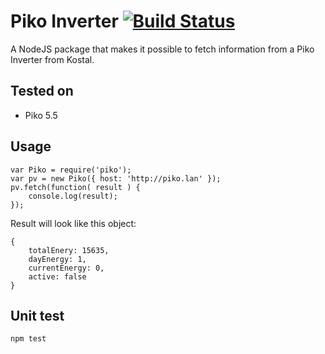 Piko Inverter [![Build Status](https://travis-ci.org/Sitebase/piko.svg?branch=master)](https://travis-ci.org/Sitebase/piko)
=============
A NodeJS package that makes it possible to fetch information from a Piko Inverter from Kostal.

Tested on
---------
* Piko 5.5

Usage
-----

	var Piko = require('piko');
	var pv = new Piko({ host: 'http://piko.lan' });
	pv.fetch(function( result ) {
		console.log(result);
	});

Result will look like this object:

	{ 
		totalEnery: 15635,
		dayEnergy: 1,
		currentEnergy: 0,
		active: false 
	}

Unit test
---------

	npm test

